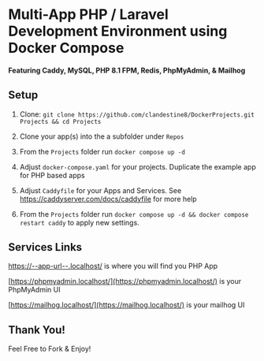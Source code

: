 
# Multi-App PHP / Laravel Development Environment using Docker Compose
#### Featuring Caddy, MySQL, PHP 8.1 FPM, Redis, PhpMyAdmin, & Mailhog


## Setup

1. Clone: `git clone https://github.com/clandestine8/DockerProjects.git Projects && cd Projects`

2. Clone your app(s) into the a subfolder under `Repos`

3. From the `Projects` folder run `docker compose up -d`

4. Adjust `docker-compose.yaml` for your projects. Duplicate the example app for PHP based apps

5. Adjust `Caddyfile` for your Apps and Services. See https://caddyserver.com/docs/caddyfile for more help

6. From the `Projects` folder run `docker compose up -d && docker compose restart caddy` to apply new settings.


## Services Links

[https://--app-url--.localhost/](https://app.localhost/) is where you will find you PHP App

[https://phpmyadmin.localhost/](https://phpmyadmin.localhost/) is your PhpMyAdmin UI

[https://mailhog.localhost/](https://mailhog.localhost/) is your mailhog UI

## Thank You!

Feel Free to Fork & Enjoy!
